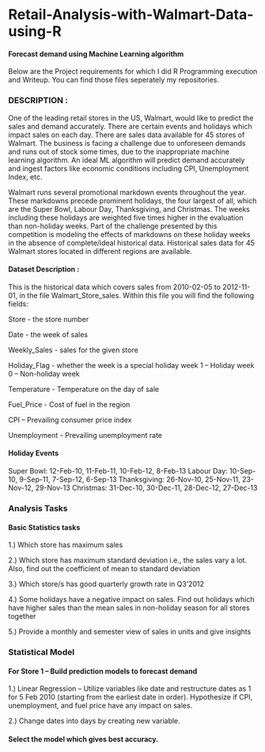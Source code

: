 # Retail-Analysis-with-Walmart-Data-using-R
#### Forecast demand using Machine Learning algorithm

Below are the Project requirements for which I did R Programming execution and Writeup. You can find those files seperately my repositories.

### DESCRIPTION :

One of the leading retail stores in the US, Walmart, would like to predict the sales and demand accurately. There are certain events and holidays which impact sales on each day. There are sales data available for 45 stores of Walmart. The business is facing a challenge due to unforeseen demands and runs out of stock some times, due to the inappropriate machine learning algorithm. An ideal ML algorithm will predict demand accurately and ingest factors like economic conditions including CPI, Unemployment Index, etc.

Walmart runs several promotional markdown events throughout the year. These markdowns precede prominent holidays, the four largest of all, which are the Super Bowl, Labour Day, Thanksgiving, and Christmas. The weeks including these holidays are weighted five times higher in the evaluation than non-holiday weeks. Part of the challenge presented by this competition is modeling the effects of markdowns on these holiday weeks in the absence of complete/ideal historical data. Historical sales data for 45 Walmart stores located in different regions are available.

#### Dataset Description :

This is the historical data which covers sales from 2010-02-05 to 2012-11-01, in the file Walmart_Store_sales. Within this file you will find the following fields:

Store - the store number

Date - the week of sales

Weekly_Sales -  sales for the given store

Holiday_Flag - whether the week is a special holiday week 1 – Holiday week 0 – Non-holiday week

Temperature - Temperature on the day of sale

Fuel_Price - Cost of fuel in the region

CPI – Prevailing consumer price index

Unemployment - Prevailing unemployment rate

 
#### Holiday Events

Super Bowl: 12-Feb-10, 11-Feb-11, 10-Feb-12, 8-Feb-13
Labour Day: 10-Sep-10, 9-Sep-11, 7-Sep-12, 6-Sep-13
Thanksgiving: 26-Nov-10, 25-Nov-11, 23-Nov-12, 29-Nov-13
Christmas: 31-Dec-10, 30-Dec-11, 28-Dec-12, 27-Dec-13

 
### Analysis Tasks

#### Basic Statistics tasks

1.) Which store has maximum sales

2.) Which store has maximum standard deviation i.e., the sales vary a lot. Also, find out the coefficient of mean to standard deviation

3.) Which store/s has good quarterly growth rate in Q3’2012

4.) Some holidays have a negative impact on sales. Find out holidays which have higher sales than the mean sales in non-holiday season for all stores together

5.) Provide a monthly and semester view of sales in units and give insights

 

### Statistical Model

#### For Store 1 – Build  prediction models to forecast demand

1.) Linear Regression – Utilize variables like date and restructure dates as 1 for 5 Feb 2010 (starting from the earliest date in order). Hypothesize if CPI, unemployment, and fuel price have any impact on sales.

2.) Change dates into days by creating new variable.

#### Select the model which gives best accuracy.
